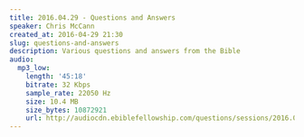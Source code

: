 ```yaml
---
title: 2016.04.29 - Questions and Answers
speaker: Chris McCann
created_at: 2016-04-29 21:30
slug: questions-and-answers
description: Various questions and answers from the Bible
audio:
  mp3_low:
    length: '45:18'
    bitrate: 32 Kbps
    sample_rate: 22050 Hz
    size: 10.4 MB
    size_bytes: 10872921
    url: http://audiocdn.ebiblefellowship.com/questions/sessions/2016.04.29_McCann_-_Questions_and_Answers.mp3
---
```

